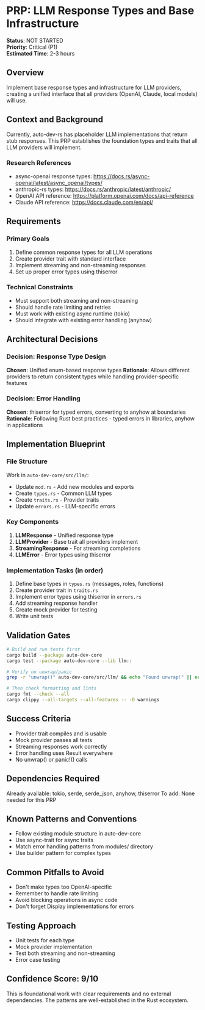 # PRP: LLM Response Types and Base Infrastructure

**Status**: NOT STARTED  
**Priority**: Critical (P1)  
**Estimated Time**: 2-3 hours

## Overview
Implement base response types and infrastructure for LLM providers, creating a unified interface that all providers (OpenAI, Claude, local models) will use.

## Context and Background
Currently, auto-dev-rs has placeholder LLM implementations that return stub responses. This PRP establishes the foundation types and traits that all LLM providers will implement.

### Research References
- async-openai response types: https://docs.rs/async-openai/latest/async_openai/types/
- anthropic-rs types: https://docs.rs/anthropic/latest/anthropic/
- OpenAI API reference: https://platform.openai.com/docs/api-reference
- Claude API reference: https://docs.claude.com/en/api/

## Requirements

### Primary Goals
1. Define common response types for all LLM operations
2. Create provider trait with standard interface
3. Implement streaming and non-streaming responses
4. Set up proper error types using thiserror

### Technical Constraints
- Must support both streaming and non-streaming
- Should handle rate limiting and retries
- Must work with existing async runtime (tokio)
- Should integrate with existing error handling (anyhow)

## Architectural Decisions

### Decision: Response Type Design
**Chosen**: Unified enum-based response types
**Rationale**: Allows different providers to return consistent types while handling provider-specific features

### Decision: Error Handling
**Chosen**: thiserror for typed errors, converting to anyhow at boundaries
**Rationale**: Following Rust best practices - typed errors in libraries, anyhow in applications

## Implementation Blueprint

### File Structure
Work in `auto-dev-core/src/llm/`:
- Update `mod.rs` - Add new modules and exports
- Create `types.rs` - Common LLM types
- Create `traits.rs` - Provider traits
- Update `errors.rs` - LLM-specific errors

### Key Components
1. **LLMResponse** - Unified response type
2. **LLMProvider** - Base trait all providers implement
3. **StreamingResponse** - For streaming completions
4. **LLMError** - Error types using thiserror

### Implementation Tasks (in order)
1. Define base types in `types.rs` (messages, roles, functions)
2. Create provider trait in `traits.rs`
3. Implement error types using thiserror in `errors.rs`
4. Add streaming response handler
5. Create mock provider for testing
6. Write unit tests

## Validation Gates

```bash
# Build and run tests first
cargo build --package auto-dev-core
cargo test --package auto-dev-core --lib llm::

# Verify no unwrap/panic
grep -r "unwrap()" auto-dev-core/src/llm/ && echo "Found unwrap!" || echo "No unwrap found"

# Then check formatting and lints
cargo fmt --check --all
cargo clippy --all-targets --all-features -- -D warnings
```

## Success Criteria
- Provider trait compiles and is usable
- Mock provider passes all tests
- Streaming responses work correctly
- Error handling uses Result everywhere
- No unwrap() or panic!() calls

## Dependencies Required
Already available: tokio, serde, serde_json, anyhow, thiserror
To add: None needed for this PRP

## Known Patterns and Conventions
- Follow existing module structure in auto-dev-core
- Use async-trait for async traits
- Match error handling patterns from modules/ directory
- Use builder pattern for complex types

## Common Pitfalls to Avoid
- Don't make types too OpenAI-specific
- Remember to handle rate limiting
- Avoid blocking operations in async code
- Don't forget Display implementations for errors

## Testing Approach
- Unit tests for each type
- Mock provider implementation
- Test both streaming and non-streaming
- Error case testing

## Confidence Score: 9/10
This is foundational work with clear requirements and no external dependencies. The patterns are well-established in the Rust ecosystem.